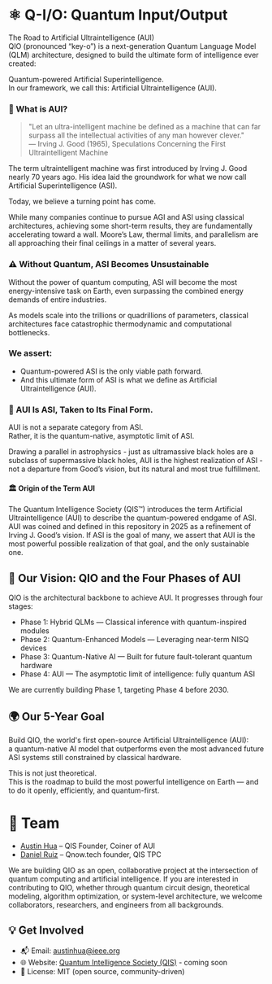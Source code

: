 # ⚛️ Q-I/O: Quantum Input/Output
The Road to Artificial Ultraintelligence (AUI)  
QIO (pronounced “key-o”) is a next-generation Quantum Language Model (QLM) architecture, designed to build the ultimate form of intelligence ever created:

Quantum-powered Artificial Superintelligence.  
In our framework, we call this: Artificial Ultraintelligence (AUI).

### 🧠 What is AUI?  
> "Let an ultra-intelligent machine be defined as a machine that can far surpass all the intellectual activities of any man however clever."  
— Irving J. Good (1965), Speculations Concerning the First Ultraintelligent Machine

The term ultraintelligent machine was first introduced by Irving J. Good nearly 70 years ago. His idea laid the groundwork for what we now call Artificial Superintelligence (ASI).

Today, we believe a turning point has come.

While many companies continue to pursue AGI and ASI using classical architectures, achieving some short-term results, they are fundamentally accelerating toward a wall.
Moore’s Law, thermal limits, and parallelism are all approaching their final ceilings in a matter of several years.

### ⚠️ Without Quantum, ASI Becomes Unsustainable
Without the power of quantum computing, ASI will become the most energy-intensive task on Earth, even surpassing the combined energy demands of entire industries.  

As models scale into the trillions or quadrillions of parameters, classical architectures face catastrophic thermodynamic and computational bottlenecks.

### We assert:
- Quantum-powered ASI is the only viable path forward.  
- And this ultimate form of ASI is what we define as Artificial Ultraintelligence (AUI).

### 🔁 AUI Is ASI, Taken to Its Final Form.
AUI is not a separate category from ASI.  
Rather, it is the quantum-native, asymptotic limit of ASI.

Drawing a parallel in astrophysics - just as ultramassive black holes are a subclass of supermassive black holes, AUI is the highest realization of ASI - not a departure from Good’s vision, but its natural and most true fulfillment.

#### 🏛️ Origin of the Term AUI
The Quantum Intelligence Society (QIS™) introduces the term Artificial Ultraintelligence (AUI) to describe the quantum-powered endgame of ASI.
AUI was coined and defined in this repository in 2025 as a refinement of Irving J. Good’s vision.
If ASI is the goal of many, we assert that AUI is the most powerful possible realization of that goal, and the only sustainable one.

## 🔭 Our Vision: QIO and the Four Phases of AUI
QIO is the architectural backbone to achieve AUI. It progresses through four stages:
- Phase 1: Hybrid QLMs — Classical inference with quantum-inspired modules
- Phase 2: Quantum-Enhanced Models — Leveraging near-term NISQ devices
- Phase 3: Quantum-Native AI — Built for future fault-tolerant quantum hardware
- Phase 4: AUI — The asymptotic limit of intelligence: fully quantum ASI

We are currently building Phase 1, targeting Phase 4 before 2030.

## 🌍 Our 5-Year Goal
Build QIO, the world's first open-source Artificial Ultraintelligence (AUI):  
a quantum-native AI model that outperforms even the most advanced future ASI systems still constrained by classical hardware.

This is not just theoretical.  
This is the roadmap to build the most powerful intelligence on Earth — and to do it openly, efficiently, and quantum-first.

# 👥 Team
- [Austin Hua](https://austinhua.com) – QIS Founder, Coiner of AUI
- [Daniel Ruiz](https://www.linkedin.com/in/luisdanielruiz-in/) – Qnow.tech founder, QIS TPC

We are building QIO as an open, collaborative project at the intersection of quantum computing and artificial intelligence.
If you are interested in contributing to QIO, whether through quantum circuit design, theoretical modeling, algorithm optimization, or system-level architecture, we welcome collaborators, researchers, and engineers from all backgrounds.

## 💡 Get Involved
- 📬 Email: austinhua@ieee.org
- 🌐 Website: [Quantum Intelligence Society (QIS)](https://quantumintelligencesociety.org) - coming soon
- 📂 License: MIT (open source, community-driven)
